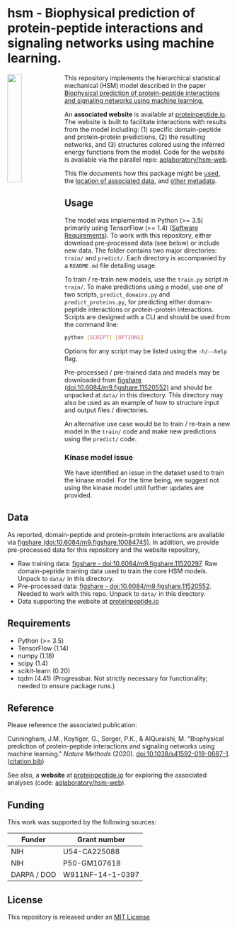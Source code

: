 # hsm - Biophysical prediction of protein-peptide interactions and signaling networks using machine learning. 

<img align="left" src="misc/symbol_name.png" style="width: 25%; height: 25%"/> 

This repository implements the hierarchical statistical mechanical (HSM) model described in the paper [Biophysical prediction of protein-peptide interactions and signaling networks using machine learning.](https://doi.org/10.1038/s41592-019-0687-1) 

An **associated website** is available at [proteinpeptide.io](https://proteinpeptide.io). The website is built to facilitate interactions with results from the model including: (1) specific domain-peptide and protein-protein predictions, (2) the resulting networks, and (3) structures colored using the inferred energy functions from the model. Code for the website is available via the parallel repo: [aqlaboratory/hsm-web](https://github.com/aqlaboratory/hsm-web).

This file documents how this package might be [used](#usage), the [location of associated data](#data), and [other metadata](#reference). 

## Usage

The model was implemented in Python (>= 3.5) primarily using TensorFlow (>= 1.4) ([Software Requirements](#requirements)). To work with this repository, either download pre-processed data (see below) or include new data. The folder contains two major directories: `train/` and `predict/`. Each directory is accompanied by a `README.md` file detailing usage. 

To train / re-train new models, use the `train.py` script in `train/`. To make predictions using a model, use one of two scripts, `predict_domains.py` and `predict_proteins.py`, for predicting either domain-peptide interactions or protein-protein interactions. Scripts are designed with a CLI and should be used from the command line: 

```bash
python [SCRIPT] [OPTIONS]
```

Options for any script may be listed using the `-h/--help` flag. 

Pre-processed / pre-trained data and models may be downloaded from [figshare (doi:10.6084/m9.figshare.11520552)](https://doi.org/10.6084/m9.figshare.11520552) and should be unpacked at `data/` in this directory. This directory may also be used as an example of how to structure input and output files / directories.

An alternative use case would be to train / re-train a new model in the `train/` code and make new predictions using the `predict/` code. 

### Kinase model issue

We have identified an issue in the dataset used to train the kinase model. For the time being, we suggest not using the kinase model until further updates are provided.

## Data

As reported, domain-peptide and protein-protein interactions are available via [figshare (doi:10.6084/m9.figshare.10084745)](https://doi.org/10.6084/m9.figshare.10084745). In addition, we provide pre-processed data for this repository and the website repository, 

- Raw training data: [figshare - doi:10.6084/m9.figshare.11520297](https://doi.org/10.6084/m9.figshare.11520297). Raw domain-peptide training data used to train the core HSM models. Unpack to `data/` in this directory.
- Pre-processed data: [figshare - doi:10.6084/m9.figshare.11520552](https://doi.org/10.6084/m9.figshare.11520552). Needed to work with this repo. Unpack to `data/` in this directory.
- Data supporting the website at [proteinpeptide.io](https://proteinpeptide.io)

## Requirements
- Python (>= 3.5)
- TensorFlow (1.14)
- numpy (1.18)
- scipy (1.4)
- scikit-learn (0.20)
- tqdm (4.41) (Progressbar. Not strictly necessary for functionality; needed to ensure package runs.)

## Reference
Please reference the associated publication:

Cunningham, J.M., Koytiger, G., Sorger, P.K., & AlQuraishi, M. "Biophysical prediction of protein-peptide interactions and signaling networks using machine learning." *Nature Methods* (2020). [doi:10.1038/s41592-019-0687-1](https://doi.org/10.1038/s41592-019-0687-1). ([citation.bib](misc/citation.bib))

See also, a **website** at [proteinpeptide.io](https://proteinpeptide.io) for exploring the associated analyses (code: [aqlaboratory/hsm-web](https://github.com/aqlaboratory/hsm-web)). 

## Funding

This work was supported by the following sources:

| **Funder** | **Grant number** |
| ---------- | ---------------- |
| NIH | U54-CA225088 |
| NIH | P50-GM107618 |
| DARPA / DOD | W911NF-14-1-0397 |

## License
This repository is released under an [MIT License](LICENSE)

